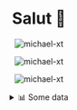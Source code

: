 <h1 align="center">Salut 👋</h1>

<p align="center"> <img src="https://komarev.com/ghpvc/?username=michael-xt" alt="michael-xt" /> 
</p>

<p align="center"><img align="center" src="https://github-readme-stats.vercel.app/api/top-langs/?username=michael-xt&layout=compact&theme=dark&show_icons=true" alt="michael-xt" /></p>
<p align="center"><img align="center" src="https://github-readme-stats.vercel.app/api?username=michael-xt&show_icons=true&theme=dark&show_icons=true" alt="michael-xt" /></p>

<details align="center"><summary>📊 Some data</summary>
<p>

<!--START_SECTION:waka-->
**🐱 My Github Data** 

> 🏆 240 Contributions in the Year 2021
 > 
> 📦 16.2 MB Used in Github's Storage 
 > 
> 🚫 Not Opted to Hire
 > 
> 📜 5 Public Repositories 
 > 
> 🔑 30 Private Repositories  
 > 
**I'm an Early 🐤** 

```text
🌞 Morning    134 commits    ████████░░░░░░░░░░░░░░░░░   32.37% 
🌆 Daytime    107 commits    ██████░░░░░░░░░░░░░░░░░░░   25.85% 
🌃 Evening    167 commits    ██████████░░░░░░░░░░░░░░░   40.34% 
🌙 Night      6 commits      ░░░░░░░░░░░░░░░░░░░░░░░░░   1.45%

```
📅 **I'm Most Productive on Wednesday** 

```text
Monday       41 commits     ██░░░░░░░░░░░░░░░░░░░░░░░   9.9% 
Tuesday      60 commits     ███░░░░░░░░░░░░░░░░░░░░░░   14.49% 
Wednesday    83 commits     █████░░░░░░░░░░░░░░░░░░░░   20.05% 
Thursday     83 commits     █████░░░░░░░░░░░░░░░░░░░░   20.05% 
Friday       62 commits     ███░░░░░░░░░░░░░░░░░░░░░░   14.98% 
Saturday     51 commits     ███░░░░░░░░░░░░░░░░░░░░░░   12.32% 
Sunday       34 commits     ██░░░░░░░░░░░░░░░░░░░░░░░   8.21%

```


📊 **This Week I Spent My Time On** 

```text
🔥 Editors: 
No Activity Tracked This Week

💻 Operating System: 
No Activity Tracked This Week

```

**I Mostly Code in JavaScript** 

```text
JavaScript               9 repos             ███████░░░░░░░░░░░░░░░░░░   30.0% 
Java                     8 repos             ██████░░░░░░░░░░░░░░░░░░░   26.67% 
Lua                      3 repos             ██░░░░░░░░░░░░░░░░░░░░░░░   10.0% 
Vue                      3 repos             ██░░░░░░░░░░░░░░░░░░░░░░░   10.0% 
C#                       2 repos             █░░░░░░░░░░░░░░░░░░░░░░░░   6.67%

```



 Last Updated on 01/09/2021
<!--END_SECTION:waka-->
</p>
